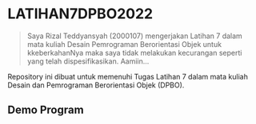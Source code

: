 # LATIHAN7DPBO2022

> Saya Rizal Teddyansyah (2000107) mengerjakan Latihan 7 dalam mata kuliah Desain Pemrograman Berorientasi Objek untuk kkeberkahanNya maka saya tidak melakukan kecurangan seperti yang telah dispesifikasikan.
Aamiin...

Repository ini dibuat untuk memenuhi Tugas Latihan 7 dalam mata kuliah Desain dan Pemrograman Berorientasi Objek (DPBO).

## Demo Program
